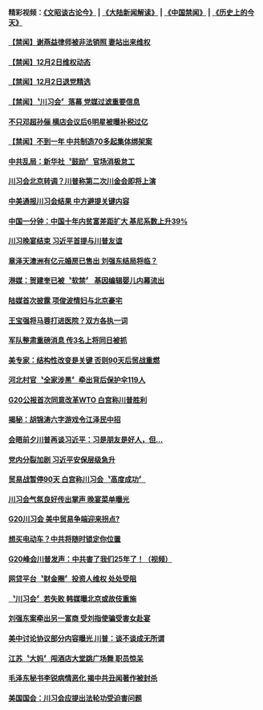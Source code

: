 #### 精彩视频：[《文昭谈古论今》](https://github.com/gfw-breaker/wenzhao/blob/master/README.md?t=12030031) | [《大陆新闻解读》](https://github.com/gfw-breaker/ntdtv-comedy/blob/master/README.md?t=12030031) | [《中国禁闻》](https://github.com/gfw-breaker/ntdtv-news/blob/master/README.md?t=12030031) | [《历史上的今天》](https://github.com/gfw-breaker/today-in-history/blob/master/README.md?t=12030031) 

#### [【禁闻】谢燕益律师被非法销照 妻站出来维权](../pages/news204/a1401715.md?t=12030031) 

#### [【禁闻】12月2日维权动态](../pages/news204/a1401714.md?t=12030031) 

#### [【禁闻】12月2日退党精选](../pages/news204/a1401713.md?t=12030031) 

#### [【禁闻】〝川习会〞落幕 党媒过滤重要信息](../pages/news204/a1401708.md?t=12030031) 

#### [不只邓超孙俪 横店会议后6明星被曝补税过亿](../pages/news204/a1401705.md?t=12030031) 

#### [【禁闻】不到一年 中共制造70多起集体绑架案](../pages/news204/a1401702.md?t=12030031) 

#### [中共乱局：新华社〝鼓励〞官场消极怠工](../pages/news204/a1401703.md?t=12030031) 

#### [川习会北京转调？川普称第二次川金会即将上演](../pages/news204/a1401697.md?t=12030031) 

#### [中美通报川习会结果 中方避提关键内容](../pages/news204/a1401695.md?t=12030031) 

#### [中国一分钟：中国十年内贫富差距扩大 基尼系数上升39%](../pages/news204/a1401686.md?t=12030031) 

#### [川习晚宴结束 习近平首提与川普友谊](../pages/news204/a1401651.md?t=12030031) 

#### [章泽天澳洲有亿元婚房已售出 刘强东结局将临？](../pages/news204/a1401613.md?t=12030031) 

#### [港媒：贺建奎已被〝软禁〞 基因编辑婴儿内幕流出](../pages/news204/a1401677.md?t=12030031) 

#### [陆媒首次披露 项俊波情妇与北京豪宅](../pages/news204/a1401672.md?t=12030031) 

#### [王宝强将马蓉打进医院？双方各执一词](../pages/news204/a1401666.md?t=12030031) 

#### [军队整肃重磅消息  传3名上将同日被抓](../pages/news204/a1401527.md?t=12030031) 

#### [美专家：结构性改变是关键  否则90天后贸战重燃](../pages/news204/a1401662.md?t=12030031) 

#### [河北村官〝全家涉黑〞牵出背后保护伞119人](../pages/news204/a1401551.md?t=12030031) 

#### [G20公报首次同意改革WTO 白宫称川普胜利](../pages/news204/a1401654.md?t=12030031) 

#### [揭秘：胡锦涛六字游戏令江泽民中招](../pages/news204/a1401279.md?t=12030031) 

#### [会晤前夕川普再谈习近平：习是朋友是好人，但…](../pages/news204/a1401638.md?t=12030031) 

#### [党内分裂加剧 习近平安保层级急升](../pages/news204/a1401626.md?t=12030031) 

#### [贸易战暂停90天 白宫称川习会〝高度成功〞](../pages/news204/a1401655.md?t=12030031) 

#### [川习会气氛良好传出掌声 晚宴菜单曝光](../pages/news204/a1401650.md?t=12030031) 

#### [G20川习会  美中贸易争端迎来拐点?](../pages/news204/a1401646.md?t=12030031) 

#### [想买电动车？中共将随时锁定你位置](../pages/news204/a1401645.md?t=12030031) 


#### [G20峰会川普发声：中共害了我们25年了！（视频）](../pages/news204/a1401533.md?t=12030031) 

#### [网贷平台〝财金圈〞投资人维权 处处受阻](../pages/news204/a1401600.md?t=12030031) 

#### [〝川习会〞若失败 韩媒曝北京或故伎重施](../pages/news204/a1401586.md?t=12030031) 

#### [刘强东案牵出另一富商 受刘指使骗受害女赴宴](../pages/news204/a1401567.md?t=12030031) 

#### [美中讨论协议部分内容曝光 川普：谈不谈成无所谓](../pages/news204/a1401464.md?t=12030031) 

#### [江苏〝大妈〞闯酒店大堂跳广场舞 职员惊呆](../pages/news204/a1401576.md?t=12030031) 

#### [毛泽东秘书李锐病情恶化 揭中共丑闻著作被封杀](../pages/news204/a1401584.md?t=12030031) 

#### [美国国会：川习会应提出法轮功受迫害问题](../pages/news204/a1401518.md?t=12030031) 

